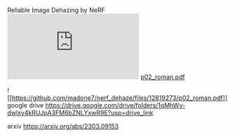Reliable Image Dehazing by NeRF
![Alt text](https://github.com/madone7/nerf_dehaze/files/12819273/p02_roman.pdf)
[p02_roman.pdf](https://github.com/madone7/nerf_dehaze/files/12819273/p02_roman.pdf)

![[https://github.com/madone7/nerf_dehaze/files/12819273/p02_roman.pdf]]
google drive 
https://drive.google.com/drive/folders/1qMhWv-dwlxy4kRUJpA3FM6bZNLYxwR9E?usp=drive_link

arxiv 
https://arxiv.org/abs/2303.09153

